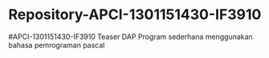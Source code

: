 # Repository-APCI-1301151430-IF3910
  #APCI-1301151430-IF3910 Teaser DAP Program sederhana menggunakan bahasa pemrograman pascal
